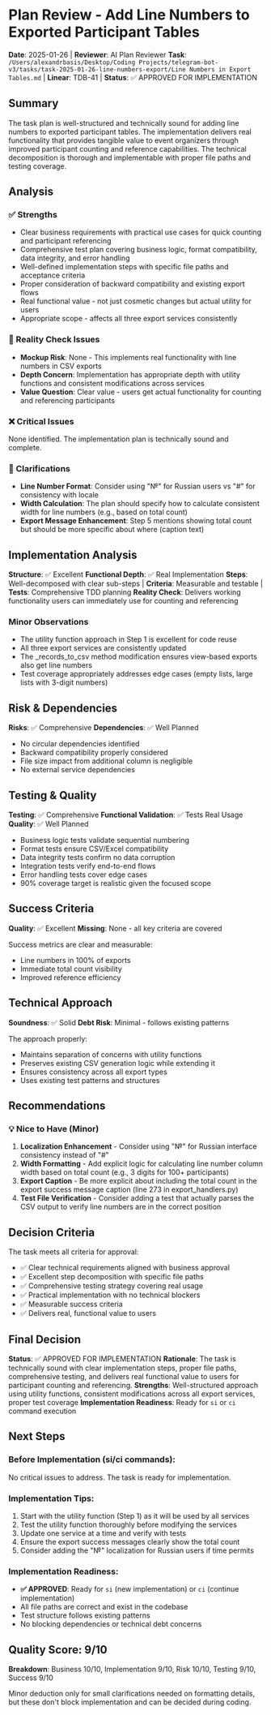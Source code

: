 # Plan Review - Add Line Numbers to Exported Participant Tables

**Date**: 2025-01-26 | **Reviewer**: AI Plan Reviewer
**Task**: `/Users/alexandrbasis/Desktop/Coding Projects/telegram-bot-v3/tasks/task-2025-01-26-line-numbers-export/Line Numbers in Export Tables.md` | **Linear**: TDB-41 | **Status**: ✅ APPROVED FOR IMPLEMENTATION

## Summary
The task plan is well-structured and technically sound for adding line numbers to exported participant tables. The implementation delivers real functionality that provides tangible value to event organizers through improved participant counting and reference capabilities. The technical decomposition is thorough and implementable with proper file paths and testing coverage.

## Analysis

### ✅ Strengths
- Clear business requirements with practical use cases for quick counting and participant referencing
- Comprehensive test plan covering business logic, format compatibility, data integrity, and error handling
- Well-defined implementation steps with specific file paths and acceptance criteria
- Proper consideration of backward compatibility and existing export flows
- Real functional value - not just cosmetic changes but actual utility for users
- Appropriate scope - affects all three export services consistently

### 🚨 Reality Check Issues
- **Mockup Risk**: None - This implements real functionality with line numbers in CSV exports
- **Depth Concern**: Implementation has appropriate depth with utility functions and consistent modifications across services
- **Value Question**: Clear value - users get actual functionality for counting and referencing participants

### ❌ Critical Issues
None identified. The implementation plan is technically sound and complete.

### 🔄 Clarifications
- **Line Number Format**: Consider using "№" for Russian users vs "#" for consistency with locale
- **Width Calculation**: The plan should specify how to calculate consistent width for line numbers (e.g., based on total count)
- **Export Message Enhancement**: Step 5 mentions showing total count but should be more specific about where (caption text)

## Implementation Analysis

**Structure**: ✅ Excellent
**Functional Depth**: ✅ Real Implementation
**Steps**: Well-decomposed with clear sub-steps | **Criteria**: Measurable and testable | **Tests**: Comprehensive TDD planning
**Reality Check**: Delivers working functionality users can immediately use for counting and referencing

### Minor Observations
- The utility function approach in Step 1 is excellent for code reuse
- All three export services are consistently updated
- The _records_to_csv method modification ensures view-based exports also get line numbers
- Test coverage appropriately addresses edge cases (empty lists, large lists with 3-digit numbers)

## Risk & Dependencies
**Risks**: ✅ Comprehensive
**Dependencies**: ✅ Well Planned

- No circular dependencies identified
- Backward compatibility properly considered
- File size impact from additional column is negligible
- No external service dependencies

## Testing & Quality
**Testing**: ✅ Comprehensive
**Functional Validation**: ✅ Tests Real Usage
**Quality**: ✅ Well Planned

- Business logic tests validate sequential numbering
- Format tests ensure CSV/Excel compatibility
- Data integrity tests confirm no data corruption
- Integration tests verify end-to-end flows
- Error handling tests cover edge cases
- 90% coverage target is realistic given the focused scope

## Success Criteria
**Quality**: ✅ Excellent
**Missing**: None - all key criteria are covered

Success metrics are clear and measurable:
- Line numbers in 100% of exports
- Immediate total count visibility
- Improved reference efficiency

## Technical Approach
**Soundness**: ✅ Solid
**Debt Risk**: Minimal - follows existing patterns

The approach properly:
- Maintains separation of concerns with utility functions
- Preserves existing CSV generation logic while extending it
- Ensures consistency across all export types
- Uses existing test patterns and structures

## Recommendations

### 💡 Nice to Have (Minor)
1. **Localization Enhancement** - Consider using "№" for Russian interface consistency instead of "#"
2. **Width Formatting** - Add explicit logic for calculating line number column width based on total count (e.g., 3 digits for 100+ participants)
3. **Export Caption** - Be more explicit about including the total count in the export success message caption (line 273 in export_handlers.py)
4. **Test File Verification** - Consider adding a test that actually parses the CSV output to verify line numbers are in the correct position

## Decision Criteria

The task meets all criteria for approval:
- ✅ Clear technical requirements aligned with business approval
- ✅ Excellent step decomposition with specific file paths
- ✅ Comprehensive testing strategy covering real usage
- ✅ Practical implementation with no technical blockers
- ✅ Measurable success criteria
- ✅ Delivers real, functional value to users

## Final Decision
**Status**: ✅ APPROVED FOR IMPLEMENTATION
**Rationale**: The task is technically sound with clear implementation steps, proper file paths, comprehensive testing, and delivers real functional value to users for participant counting and referencing.
**Strengths**: Well-structured approach using utility functions, consistent modifications across all export services, proper test coverage
**Implementation Readiness**: Ready for `si` or `ci` command execution

## Next Steps

### Before Implementation (si/ci commands):
No critical issues to address. The task is ready for implementation.

### Implementation Tips:
1. Start with the utility function (Step 1) as it will be used by all services
2. Test the utility function thoroughly before modifying the services
3. Update one service at a time and verify with tests
4. Ensure the export success messages clearly show the total count
5. Consider adding the "№" localization for Russian users if time permits

### Implementation Readiness:
- **✅ APPROVED**: Ready for `si` (new implementation) or `ci` (continue implementation)
- All file paths are correct and exist in the codebase
- Test structure follows existing patterns
- No blocking dependencies or technical debt concerns

## Quality Score: 9/10
**Breakdown**: Business 10/10, Implementation 9/10, Risk 10/10, Testing 9/10, Success 9/10

Minor deduction only for small clarifications needed on formatting details, but these don't block implementation and can be decided during coding.